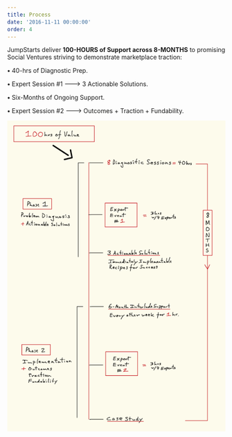 ```yaml
---
title: Process
date: '2016-11-11 00:00:00'
order: 4
---
```

JumpStarts deliver **100-HOURS of Support across 8-MONTHS** to promising Social Ventures striving to demonstrate marketplace traction:

**•** 40-hrs of Diagnostic Prep.

**•** Expert Session #1 ---> 3 Actionable Solutions.

**•** Six-Months of Ongoing Support.

**•** Expert Session #2 ---> Outcomes + Traction + Fundability.  

<img src="/uploads/JS-Webpage-100hrs.jpg"/>
